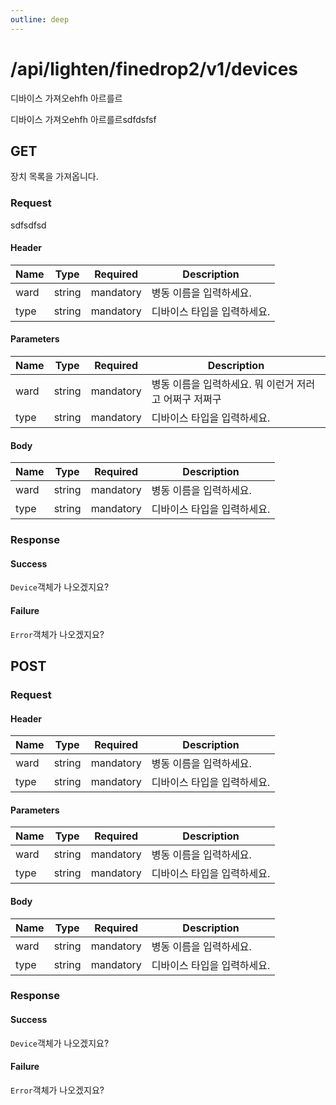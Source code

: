 ```yaml
---
outline: deep
---
```


# /api/lighten/finedrop2/v1/devices

디바이스 가져오ehfh 아르를르

디바이스 가져오ehfh 아르를르sdfdsfsf

## GET

장치 목록을 가져옵니다.

<RestfulTester  endpoint="example/bl-finedrop2/master-v1.0.0/api/lighten/finedrop2/v1/devices" />

### Request

sdfsdfsd

#### Header

| Name | Type   | Required  | Description                 |
| ---- | ------ | --------- | --------------------------- |
| ward | string | mandatory | 병동 이름을 입력하세요.     |
| type | string | mandatory | 디바이스 타입을 입력하세요. |

#### Parameters

| Name | Type   | Required  | Description                                            |
| ---- | ------ | --------- | ------------------------------------------------------ |
| ward | string | mandatory | 병동 이름을 입력하세요. 뭐 이런거 저러고 어쩌구 저쩌구 |
| type | string | mandatory | 디바이스 타입을 입력하세요.                            |

#### Body

| Name | Type   | Required  | Description                 |
| ---- | ------ | --------- | --------------------------- |
| ward | string | mandatory | 병동 이름을 입력하세요.     |
| type | string | mandatory | 디바이스 타입을 입력하세요. |

### Response

#### Success

`Device`객체가 나오겠지요?

#### Failure

`Error`객체가 나오겠지요?

## POST

### Request

#### Header

| Name | Type   | Required  | Description                 |
| ---- | ------ | --------- | --------------------------- |
| ward | string | mandatory | 병동 이름을 입력하세요.     |
| type | string | mandatory | 디바이스 타입을 입력하세요. |

#### Parameters

| Name | Type   | Required  | Description                 |
| ---- | ------ | --------- | --------------------------- |
| ward | string | mandatory | 병동 이름을 입력하세요.     |
| type | string | mandatory | 디바이스 타입을 입력하세요. |

#### Body

| Name | Type   | Required  | Description                 |
| ---- | ------ | --------- | --------------------------- |
| ward | string | mandatory | 병동 이름을 입력하세요.     |
| type | string | mandatory | 디바이스 타입을 입력하세요. |

### Response

#### Success

`Device`객체가 나오겠지요?

#### Failure

`Error`객체가 나오겠지요?
